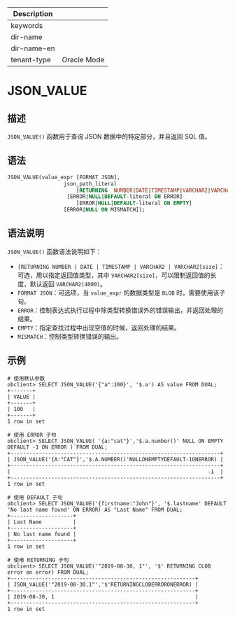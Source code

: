 | Description   |                 |
|---------------|-----------------|
| keywords      |                 |
| dir-name      |                 |
| dir-name-en   |                 |
| tenant-type   | Oracle Mode     |

# JSON_VALUE

## 描述

`JSON_VALUE()` 函数用于查询 JSON 数据中的特定部分，并且返回 SQL 值。

## 语法

```sql
JSON_VALUE(value_expr [FORMAT JSON],
                  json_path_literal
                      [RETURNING  NUMBER|DATE|TIMESTAMP|VARCHAR2|VARCHAR2[size],]
                   [ERROR|NULL|DEFAULT-literal ON ERROR]
                      [ERROR|NULL|DEFAULT-literal ON EMPTY]
                  [ERROR|NULL ON MISMATCH]);
```

## 语法说明

`JSON_VALUE()` 函数语法说明如下：

- `[RETURNING NUMBER | DATE | TIMESTAMP | VARCHAR2 | VARCHAR2[size]`：可选，用以指定返回值类型，其中 `VARCHAR2[size]`，可以限制返回值的长度，默认返回 `VARCHAR2(4000)`。
- `FORMAT JSON`：可选项，当 `value_expr` 的数据类型是 `BLOB` 时，需要使用该子句。
- `ERROR`：控制表达式执行过程中除类型转换错误外的错误输出，并返回处理的结果。
- `EMPTY`：指定查找过程中出现空值的时候，返回处理的结果。
- `MISMATCH`：控制类型转换错误的输出。

## 示例

```shell
# 使用默认参数
obclient> SELECT JSON_VALUE('{"a":100}', '$.a') AS value FROM DUAL;
+-------+
| VALUE |
+-------+
| 100   |
+-------+
1 row in set

# 使用 ERROR 子句
obclient> SELECT JSON_VALUE( '{a:"cat"}','$.a.number()' NULL ON EMPTY  DEFAULT -1 ON ERROR ) FROM DUAL;
+-------------------------------------------------------------------+
| JSON_VALUE('{A:"CAT"}','$.A.NUMBER()'NULLONEMPTYDEFAULT-1ONERROR) |
+-------------------------------------------------------------------+
|                                                               -1  |
+-------------------------------------------------------------------+
1 row in set

# 使用 DEFAULT 子句
obclient> SELECT JSON_VALUE('{firstname:"John"}', '$.lastname' DEFAULT 'No last name found' ON ERROR) AS "Last Name" FROM DUAL;
+--------------------+
| Last Name          |
+--------------------+
| No last name found |
+--------------------+
1 row in set

# 使用 RETURNING 子句
obclient> SELECT JSON_VALUE('"2019-08-30, 1"', '$' RETURNING CLOB error on error) FROM DUAL;
+-----------------------------------------------------------+
| JSON_VALUE('"2019-08-30,1"','$'RETURNINGCLOBERRORONERROR) |
+-----------------------------------------------------------+
| 2019-08-30, 1                                             |
+-----------------------------------------------------------+
1 row in set
```
